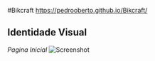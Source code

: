 #Bikcraft
https://pedrooberto.github.io/Bikcraft/

## Identidade Visual

_Pagina Inicial_
![Screenshot](/img/Screenshot_Bikcraft)

